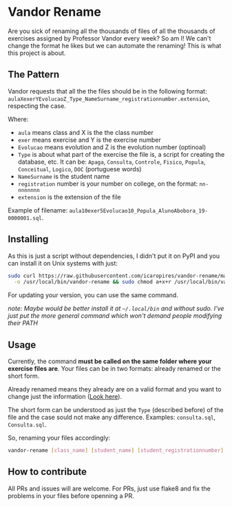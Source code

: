 # Vandor Rename

Are you sick of renaming all the thousands of files of all the thousands of exercises assigned
by Professor Vandor every week? So am I! We can't change the format he likes but we can automate
the renaming! This is what this project is about.

## The Pattern

Vandor requests that all the the files should be in the following format:
`aulaXexerYEvolucaoZ_Type_NameSurname_registrationnumber.extension`, respecting the case.

Where:
* `aula` means class and X is the the class number
* `exer` means exercise and Y is the exercise number
* `Evolucao` means evolution and Z is the evolution number (optinoal)
* `Type` is about what part of the exercise the file is, a script for
creating the database, etc. It can be: `Apaga`, `Consulta`, `Controle`,
`Fisico`, `Popula`, `Conceitual`, `Logico`, `DOC` (portuguese words)
* `NameSurname` is the student name
* `registration` number is your number on college, on the format: `nn-nnnnnnn`
* `extension` is the extension of the file

Example of filename: `aula10exer5Evolucao10_Popula_AlunoAbobora_19-0000001.sql`.

## Installing

As this is just a script without dependencies, I didn't put it on PyPI and you can install it 
on Unix systems with just:

``` bash
sudo curl https://raw.githubusercontent.com/icaropires/vandor-rename/master/vandor-rename.py \
  -o /usr/local/bin/vandor-rename && sudo chmod a+x+r /usr/local/bin/vandor-rename
```

For updating your version, you can use the same command.

*note: Maybe would be better install it at `~/.local/bin` and without sudo. I've just put the
more general command which won't demand people modifying their PATH*

## Usage

Currently, the command **must be called on the same folder where your exercise files are**.
Your files can be in two formats: already renamed or the short form.

Already renamed means they already are on a valid format and you want to change just the
information ([Look here](https://github.com/icaropires/vandor-rename#the-pattern)).

The short form can be understood as just the `Type` (described before) of the file and the
case sould not make any difference. Examples: `consulta.sql`, `Consulta.sql`.

So, renaming your files accordingly:

``` bash
vandor-rename [class_name] [student_name] [student_registrationnumber]
```

## How to contribute

All PRs and issues will are welcome.
For PRs, just use flake8 and fix the problems in your files before openning a PR.
